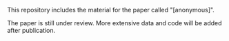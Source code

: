 This repository includes the material for the paper called "[anonymous]".

The paper is still under review.
More extensive data and code will be added after publication.
